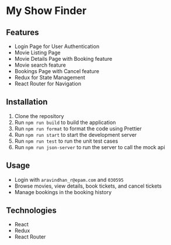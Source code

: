 # My Show Finder

## Features

- Login Page for User Authentication
- Movie Listing Page
- Movie Details Page with Booking feature
- Movie search feature
- Bookings Page with Cancel feature
- Redux for State Management
- React Router for Navigation

## Installation

1. Clone the repository
2. Run `npm run build` to build the application
3. Run `npm run format` to format the code using Prettier
4. Run `npm run start` to start the development server
5. Run `npm run test` to run the unit test cases
6. Run `npm run json-server` to run the server to call the mock api

## Usage

- Login with `aravindhan_r@epam.com` and `030595`
- Browse movies, view details, book tickets, and cancel tickets
- Manage bookings in the booking history

## Technologies

- React
- Redux
- React Router
